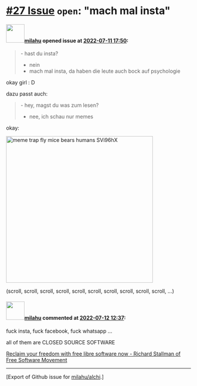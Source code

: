 # [\#27 Issue](https://github.com/milahu/alchi/issues/27) `open`: "mach mal insta"

#### <img src="https://avatars.githubusercontent.com/u/12958815?v=4" width="50">[milahu](https://github.com/milahu) opened issue at [2022-07-11 17:50](https://github.com/milahu/alchi/issues/27):

> \- hast du insta?  
> - nein  
> - mach mal insta, da haben die leute auch bock auf psychologie

okay girl : D

dazu passt auch:

> \- hey, magst du was zum lesen?  
> - nee, ich schau nur memes

okay:

<img width="400" src="https://user-images.githubusercontent.com/12958815/178326129-b9729846-15ec-4f52-a40f-d64e2afa23b8.jpeg" title="meme trap fly mice bears humans SVi96hX">

(scroll, scroll, scroll, scroll, scroll, scroll, scroll, scroll, scroll,
scroll, ...)

#### <img src="https://avatars.githubusercontent.com/u/12958815?v=4" width="50">[milahu](https://github.com/milahu) commented at [2022-07-12 12:37](https://github.com/milahu/alchi/issues/27#issuecomment-1181708344):

fuck insta, fuck facebook, fuck whatsapp ...

all of them are CLOSED SOURCE SOFTWARE

[Reclaim your freedom with free libre software now - Richard Stallman of
Free Software Movement](https://www.youtube.com/watch?v=n9YDz-Iwgyw)

------------------------------------------------------------------------

\[Export of Github issue for
[milahu/alchi](https://github.com/milahu/alchi).\]
